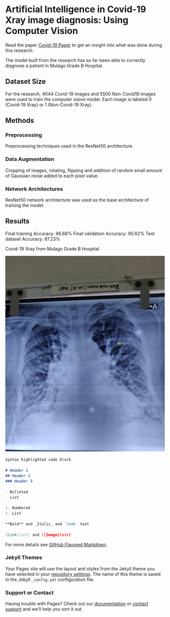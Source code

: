 # Artificial Intelligence in Covid-19 Xray image diagnosis: Using Computer Vision

Read the paper [Covid-19 Paper](https://github.com/Arnold-Caleb/arnold-caleb.github.io/blob/master/Covid-19%20Paper.pdf) to get an insight into what was done during this research.

The model built from the research has so far been able to correctly diagnose a patient in Mulago Grade B Hospital.

## Dataset Size

For the research, 4044 Covid-19 images and 5500 Non-Covid19 images were used to train the computer vision model. Each image is labeled 0 (Covid-19 Xray) or 1 (Non-Covid-19 Xray).

## Methods

### Preprocessing
Preprocessing techniques used in the ResNet50 architecture.

### Data Augmentation
Cropping of images, rotating, flipping and addition of random small amount of Gaussian noise added to each pixel value.

### Network Architectures
ResNet50 network architecture was used as the base architecture of training the model.

## Results

Final training Accuracy: 96.68%
Final validation Accuracy: 90.62%
Test dataset Accuracy: 87.23%

Covid-19 Xray from Mulago Grade B Hospital

![Covid-19 Xray](IMG-20200920-WA0011.jpg)

```markdown
Syntax highlighted code block

# Header 1
## Header 2
### Header 3

- Bulleted
- List

1. Numbered
2. List

**Bold** and _Italic_ and `Code` text

[Link](url) and ![Image](src)
```

For more details see [GitHub Flavored Markdown](https://guides.github.com/features/mastering-markdown/).

### Jekyll Themes

Your Pages site will use the layout and styles from the Jekyll theme you have selected in your [repository settings](https://github.com/Arnold-Caleb/arnold-caleb.github.io/settings). The name of this theme is saved in the Jekyll `_config.yml` configuration file.

### Support or Contact

Having trouble with Pages? Check out our [documentation](https://docs.github.com/categories/github-pages-basics/) or [contact support](https://github.com/contact) and we’ll help you sort it out.

